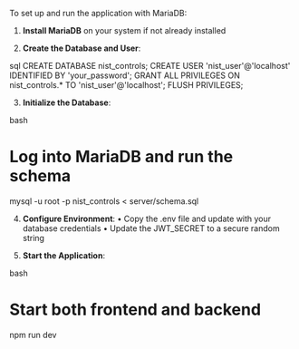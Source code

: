 To set up and run the application with MariaDB:
1. **Install MariaDB** on your system if not already installed

2. **Create the Database and User**:

sql
CREATE DATABASE nist_controls;
CREATE USER 'nist_user'@'localhost' IDENTIFIED BY 'your_password';
GRANT ALL PRIVILEGES ON nist_controls.* TO 'nist_user'@'localhost';
FLUSH PRIVILEGES;


3. **Initialize the Database**:

bash
# Log into MariaDB and run the schema
mysql -u root -p nist_controls < server/schema.sql


4. **Configure Environment**:
• Copy the .env file and update with your database credentials
• Update the JWT_SECRET to a secure random string

5. **Start the Application**:

bash
# Start both frontend and backend
npm run dev
